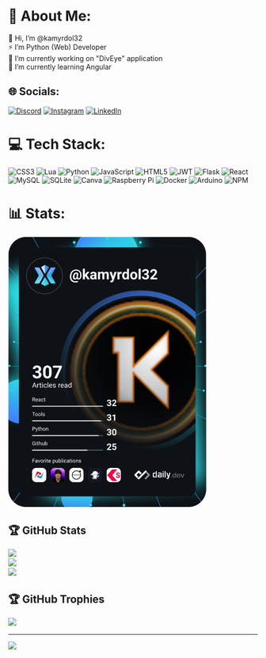 # 💫 About Me:
👋 Hi, I’m @kamyrdol32<br>⚡ I’m Python (Web) Developer<br>🔭 I’m currently working on "DivEye" application<br>🌱 I’m currently learning Angular


## 🌐 Socials:
[![Discord](https://img.shields.io/badge/Discord-%237289DA.svg?logo=discord&logoColor=white)](https://discord.gg/kamyrdol32#8894) [![Instagram](https://img.shields.io/badge/Instagram-%23E4405F.svg?logo=Instagram&logoColor=white)](https://www.instagram.com/kamil.zeglen/) [![LinkedIn](https://img.shields.io/badge/LinkedIn-%230077B5.svg?logo=linkedin&logoColor=white)](https://www.linkedin.com/in/kamil%C5%BCegle%C5%84/) 

# 💻 Tech Stack:
![CSS3](https://img.shields.io/badge/css3-%231572B6.svg?style=for-the-badge&logo=css3&logoColor=white) ![Lua](https://img.shields.io/badge/lua-%232C2D72.svg?style=for-the-badge&logo=lua&logoColor=white) ![Python](https://img.shields.io/badge/python-3670A0?style=for-the-badge&logo=python&logoColor=ffdd54) ![JavaScript](https://img.shields.io/badge/javascript-%23323330.svg?style=for-the-badge&logo=javascript&logoColor=%23F7DF1E) ![HTML5](https://img.shields.io/badge/html5-%23E34F26.svg?style=for-the-badge&logo=html5&logoColor=white) ![JWT](https://img.shields.io/badge/JWT-black?style=for-the-badge&logo=JSON%20web%20tokens) ![Flask](https://img.shields.io/badge/flask-%23000.svg?style=for-the-badge&logo=flask&logoColor=white) ![React](https://img.shields.io/badge/react-%2320232a.svg?style=for-the-badge&logo=react&logoColor=%2361DAFB) ![MySQL](https://img.shields.io/badge/mysql-%2300f.svg?style=for-the-badge&logo=mysql&logoColor=white) ![SQLite](https://img.shields.io/badge/sqlite-%2307405e.svg?style=for-the-badge&logo=sqlite&logoColor=white) ![Canva](https://img.shields.io/badge/Canva-%2300C4CC.svg?style=for-the-badge&logo=Canva&logoColor=white) ![Raspberry Pi](https://img.shields.io/badge/-RaspberryPi-C51A4A?style=for-the-badge&logo=Raspberry-Pi) ![Docker](https://img.shields.io/badge/docker-%230db7ed.svg?style=for-the-badge&logo=docker&logoColor=white) ![Arduino](https://img.shields.io/badge/-Arduino-00979D?style=for-the-badge&logo=Arduino&logoColor=white) ![NPM](https://img.shields.io/badge/NPM-%23000000.svg?style=for-the-badge&logo=npm&logoColor=white)

# 📊 Stats:
<a href="https://app.daily.dev/kamyrdol32"><img src="https://github.com/kamyrdol32/kamyrdol32/blob/main/devcard.svg" width="400" alt="Kamil Żegleń's Dev Card"/></a>

## 🏆 GitHub Stats
![](https://github-readme-stats.vercel.app/api?username=kamyrdol32&theme=dark&hide_border=true&include_all_commits=true&count_private=false)<br/>
![](https://github-readme-streak-stats.herokuapp.com/?user=kamyrdol32&theme=dark&hide_border=true)<br/>
![](https://github-readme-stats.vercel.app/api/top-langs/?username=kamyrdol32&theme=dark&hide_border=true&include_all_commits=true&count_private=false&layout=compact)

## 🏆 GitHub Trophies
![](https://github-profile-trophy.vercel.app/?username=kamyrdol32&theme=monokai&no-frame=true&no-bg=true&margin-w=4)

---
[![](https://visitcount.itsvg.in/api?id=kamyrdol32&icon=1&color=7)](https://visitcount.itsvg.in)
